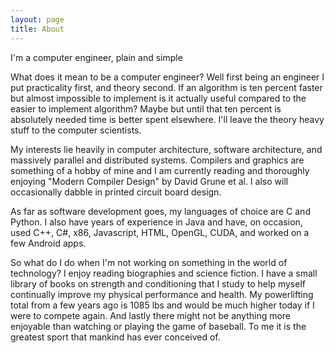 ```yaml
---
layout: page
title: About
---
```

I'm a computer engineer, plain and simple

What does it mean to be a computer engineer? Well first being an engineer I put practicality first, and theory second. If an algorithm is ten percent faster but almost impossible to implement is it actually useful compared to the easier to implement algorithm? Maybe but until that ten percent is absolutely needed time is better spent elsewhere. I'll leave the theory heavy stuff to the computer scientists.

My interests lie heavily in computer architecture, software architecture, and massively parallel and distributed systems. Compilers and graphics are something of a hobby of mine and I am currently reading and thoroughly enjoying "Modern Compiler Design" by David Grune et al. I also will occasionally dabble in printed circuit board design. 

As far as software development goes, my languages of choice are C and Python. I also have years of experience in Java and have, on occasion, used C++, C#, x86, Javascript, HTML, OpenGL, CUDA, and worked on a few Android apps.

So what do I do when I'm not working on something in the world of technology? I enjoy reading biographies and science fiction. I have a small library of books on strength and conditioning that I study to help myself continually improve my physical performance and health. My powerlifting total from a few years ago is 1085 lbs and would be much higher today if I were to compete again. And lastly there might not be anything more enjoyable than watching or playing the game of baseball. To me it is the greatest sport that mankind has ever conceived of.
